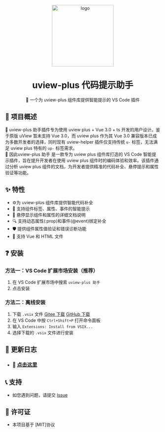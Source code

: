 <p align="center">
    <img alt="logo" src="https://uviewui.com/common/logo.png" width="200">
</p>
<h1 align="center">uview-plus 代码提示助手</h1>

<p align="center">🚀 一个为 uview-plus  组件库提供智能提示的 VS Code 插件</p>

## 📖 项目概述


 🦄  uview-plus 助手插件专为使用 uview plus + Vue 3.0 + ts 开发的用户设计。鉴于原版 uView 暂未支持 Vue 3.0，而 uview plus 作为其 Vue 3.0 兼容版本已成为多数开发者的选择，同时现有 uview-helper 插件仅支持传统 ` u- ` 标签，无法满足 uview plus 特有的 ` up- ` 标签需求。
 <br/>
 🦄  因此uview-plus 助手 是一款专为 uview plus  组件库打造的 VS Code 智能提示插件，旨在提升开发者在使用 uview plus  组件时的编码体验和效率。该插件通过分析 uview plus 组件的文档，为开发者提供精准的代码补全、悬停提示和属性验证等功能。


## ✨ 特性

- ⚙️为 uview-plus 组件库提供智能代码补全
- 🚀 支持组件标签、属性、事件的智能提示
- 📖 悬停显示组件和属性的详细文档说明
- 🔍 支持动态属性(:prop)和事件(@event)绑定补全
- 🛡️ 提供组件属性值验证和错误诊断功能
- 📄 支持 Vue 和 HTML 文件


## ❓ 安装

### 方法一：VS Code 扩展市场安装（推荐）

1. 在 VS Code 扩展市场中搜索 `uview-plus 助手`
2. 点击安装

### 方法二：离线安装

1. 下载 `.vsix` 文件 [Gitee 下载](https://gitee.com/my_spaces/uview-plus-helper/releases)   [GitHub 下载](https://github.com/639myspaces/uview-plus-helper/releases)
2. 在 VS Code 中按 `Ctrl+Shift+P` 打开命令面板
3. 输入 `Extensions: Install from VSIX...`
4. 选择下载的 `.vsix` 文件进行安装

## 📝 更新日志
    
 - ### 🔄   [点击这里](module.md)

## 📞 支持

- 如您遇到问题，请提交 [Issue](https://gitee.com/my_spaces/uview-plus-helper/issues)

## 📄 许可证

- 本项目基于 [MIT]协议
